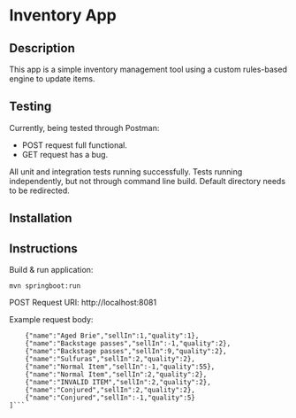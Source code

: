 # Inventory App

## Description
This app is a simple inventory management tool using a custom rules-based engine to update items.

## Testing
Currently, being tested through Postman:
- POST request full functional.
- GET request has a bug.

All unit and integration tests running successfully.
Tests running independently, but not through command line build. Default directory needs to be redirected. 
## Installation

## Instructions
Build & run application:

```mvn springboot:run```

POST Request URI: http://localhost:8081


Example request body:

```[
    {"name":"Aged Brie","sellIn":1,"quality":1},
    {"name":"Backstage passes","sellIn":-1,"quality":2},
    {"name":"Backstage passes","sellIn":9,"quality":2},
    {"name":"Sulfuras","sellIn":2,"quality":2},
    {"name":"Normal Item","sellIn":-1,"quality":55},
    {"name":"Normal Item","sellIn":2,"quality":2},
    {"name":"INVALID ITEM","sellIn":2,"quality":2},
    {"name":"Conjured","sellIn":2,"quality":2},
    {"name":"Conjured","sellIn":-1,"quality":5}
]```